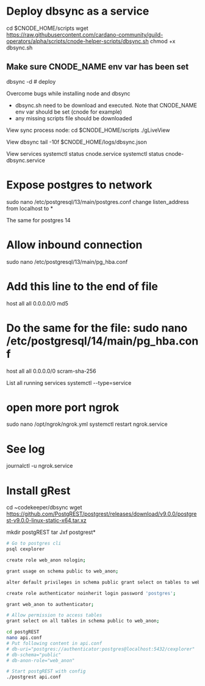 # Deploy dbsync as a service
cd $CNODE_HOME/scripts
wget https://raw.githubusercontent.com/cardano-community/guild-operators/alpha/scripts/cnode-helper-scripts/dbsync.sh
chmod +x dbsync.sh
## Make sure CNODE_NAME env var has been set
dbsync -d # deploy

Overcome bugs while installing node and dbsync
- dbsync.sh need to be download and executed. Note that CNODE_NAME env var should be set (cnode for example)
- any missing scripts file should be downloaded

View sync process node:
cd $CNODE_HOME/scripts
./gLiveView

View dbsync
tail -10f $CNODE_HOME/logs/dbsync.json

View services
systemctl status cnode.service
systemctl status cnode-dbsync.service


# Expose postgres to network
sudo nano /etc/postgresql/13/main/postgres.conf
change listen_address from localhost to *

The same for postgres 14

# Allow inbound connection
sudo nano /etc/postgresql/13/main/pg_hba.conf
# Add this line to the end of file
host    all             all             0.0.0.0/0               md5

# Do the same for the file: sudo nano /etc/postgresql/14/main/pg_hba.conf
host    all             all             0.0.0.0/0               scram-sha-256

List all running services
systemctl --type=service

# open more port ngrok
sudo nano /opt/ngrok/ngrok.yml
systemctl restart ngrok.service

# See log
journalctl -u ngrok.service


# Install gRest
cd ~codekeeper/dbsync
wget https://github.com/PostgREST/postgrest/releases/download/v9.0.0/postgrest-v9.0.0-linux-static-x64.tar.xz

mkdir postgREST
tar Jxf postgrest*

```bash
# Go to postgres cli
psql cexplorer

create role web_anon nologin;

grant usage on schema public to web_anon;

alter default privileges in schema public grant select on tables to web_anon;

create role authenticator noinherit login password 'postgres';

grant web_anon to authenticator;

# Allow permission to access tables
grant select on all tables in schema public to web_anon;
```

```bash
cd postgREST
nano api.conf
# Put following content in api.conf
# db-uri="postgres://authenticator:postgres@localhost:5432/cexplorer"
# db-schema="public"
# db-anon-role="web_anon"

# Start postgREST with config
./postgrest api.conf
```
